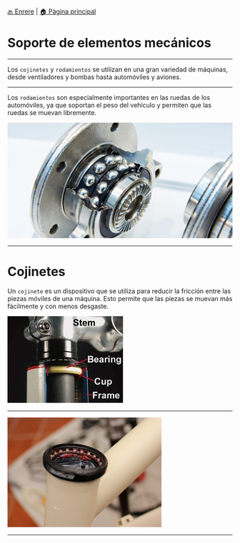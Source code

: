 [🔙 Enrere](../) | [🏠 Pàgina principal](http://danimrprofe.github.io/apuntes/)

# Soporte de elementos mecánicos

---

Los ``cojinetes`` y ``rodamientos`` se utilizan en una gran variedad de máquinas, desde ventiladores y bombas hasta automóviles y aviones.

---

Los ``rodamientos`` son especialmente importantes en las ruedas de los automóviles, ya que soportan el peso del vehículo y permiten que las ruedas se muevan libremente.

![](2023-03-10-10-02-36.png)

---
# Cojinetes

Un ``cojinete`` es un dispositivo que se utiliza para reducir la fricción entre las piezas móviles de una máquina. Esto permite que las piezas se muevan más fácilmente y con menos desgaste.

![imagen](media/image34.png)

---

![imagen](media/image35.png)

---
<!-- _class: invert -->